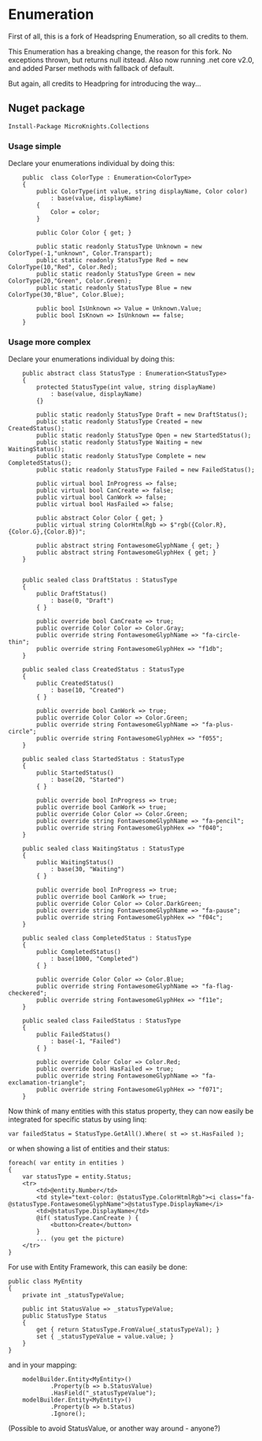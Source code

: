# Enumeration
First of all, this is a fork of Headspring Enumeration, so all credits to them.

This Enumeration has a breaking change, the reason for this fork. No exceptions thrown, but returns null itstead. Also now running .net core v2.0, and added Parser methods with fallback of default.

But again, all credits to Headpring for introducing the way...

## Nuget package
```
Install-Package MicroKnights.Collections
```


### Usage simple
Declare your enumerations individual by doing this:

```
    public  class ColorType : Enumeration<ColorType>
    {
        public ColorType(int value, string displayName, Color color) 
            : base(value, displayName)
        {
            Color = color;
        }
        
        public Color Color { get; }

        public static readonly StatusType Unknown = new ColorType(-1,"unknown", Color.Transpart);
        public static readonly StatusType Red = new ColorType(10,"Red", Color.Red);
        public static readonly StatusType Green = new ColorType(20,"Green", Color.Green);
        public static readonly StatusType Blue = new ColorType(30,"Blue", Color.Blue);

        public bool IsUnknown => Value = Unknown.Value;
        public bool IsKnown => IsUnknown == false;
    }
```

### Usage more complex

Declare your enumerations individual by doing this:
```
    public abstract class StatusType : Enumeration<StatusType>
    {
        protected StatusType(int value, string displayName) 
            : base(value, displayName)
        {}

        public static readonly StatusType Draft = new DraftStatus();
        public static readonly StatusType Created = new CreatedStatus();
        public static readonly StatusType Open = new StartedStatus();
        public static readonly StatusType Waiting = new WaitingStatus();
        public static readonly StatusType Complete = new CompletedStatus();
        public static readonly StatusType Failed = new FailedStatus();

        public virtual bool InProgress => false;
        public virtual bool CanCreate => false;
        public virtual bool CanWork => false;
        public virtual bool HasFailed => false;

        public abstract Color Color { get; }
        public virtual string ColorHtmlRgb => $"rgb({Color.R},{Color.G},{Color.B})";

        public abstract string FontawesomeGlyphName { get; }
        public abstract string FontawesomeGlyphHex { get; }
    }


    public sealed class DraftStatus : StatusType
    {
        public DraftStatus()
            : base(0, "Draft")
        { }

        public override bool CanCreate => true;
        public override Color Color => Color.Gray;
        public override string FontawesomeGlyphName => "fa-circle-thin";
        public override string FontawesomeGlyphHex => "f1db";
    }

    public sealed class CreatedStatus : StatusType
    {
        public CreatedStatus()
            : base(10, "Created")
        { }

        public override bool CanWork => true;
        public override Color Color => Color.Green;
        public override string FontawesomeGlyphName => "fa-plus-circle";
        public override string FontawesomeGlyphHex => "f055";
    }

    public sealed class StartedStatus : StatusType
    {
        public StartedStatus()
            : base(20, "Started")
        { }

        public override bool InProgress => true;
        public override bool CanWork => true;
        public override Color Color => Color.Green;
        public override string FontawesomeGlyphName => "fa-pencil";
        public override string FontawesomeGlyphHex => "f040";
    }

    public sealed class WaitingStatus : StatusType
    {
        public WaitingStatus()
            : base(30, "Waiting")
        { }

        public override bool InProgress => true;
        public override bool CanWork => true;
        public override Color Color => Color.DarkGreen;
        public override string FontawesomeGlyphName => "fa-pause";
        public override string FontawesomeGlyphHex => "f04c";
    }

    public sealed class CompletedStatus : StatusType
    {
        public CompletedStatus()
            : base(1000, "Completed")
        { }

        public override Color Color => Color.Blue;
        public override string FontawesomeGlyphName => "fa-flag-checkered";
        public override string FontawesomeGlyphHex => "f11e";
    }

    public sealed class FailedStatus : StatusType
    {
        public FailedStatus()
            : base(-1, "Failed")
        { }

        public override Color Color => Color.Red;
        public override bool HasFailed => true;
        public override string FontawesomeGlyphName => "fa-exclamation-triangle";
        public override string FontawesomeGlyphHex => "f071";
    }
```

Now think of many entities with this status property, they can now easily be integrated for specific status by using linq:

```
var failedStatus = StatusType.GetAll().Where( st => st.HasFailed );
```

or when showing a list of entities and their status:

```
foreach( var entity in entities )
{
    var statusType = entity.Status;
    <tr>
        <td>@entity.Number</td>
        <td style="text-color: @statusType.ColorHtmlRgb"><i class="fa-@statusType.FontawesomeGlyphName">@statusType.DisplayName</i>
        <td>@statusType.DisplayName</td>
        @if( statusType.CanCreate ) {
            <button>Create</button>
        }
        ... (you get the picture)
    </tr>
}
```

For use with Entity Framework, this can easily be done:

```
public class MyEntity
{
    private int _statusTypeValue;
    
    public int StatusValue => _statusTypeValue;
    public StatusType Status
    {
        get { return StatusType.FromValue(_statusTypeVal); }
        set { _statusTypeValue = value.value; }
    }
}
```

and in your mapping:

```
    modelBuilder.Entity<MyEntity>()
            .Property(b => b.StatusValue)
            .HasField("_statusTypeValue");
    modelBuilder.Entity<MyEntity>()
            .Property(b => b.Status)
            .Ignore();
```
(Possible to avoid StatusValue, or another way around - anyone?)

